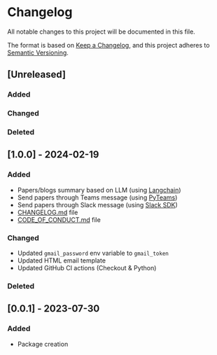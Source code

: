 # Changelog

All notable changes to this project will be documented in this file.

The format is based on [Keep a Changelog](https://keepachangelog.com/en/1.0.0/),
and this project adheres to [Semantic Versioning](https://semver.org/spec/v2.0.0.html).

## [Unreleased]

### Added

### Changed

### Deleted

## [1.0.0] - 2024-02-19

### Added

- Papers/blogs summary based on LLM (using [Langchain](https://www.langchain.com/))
- Send papers through Teams message (using [PyTeams](https://pypi.org/project/pymsteams))
- Send papers through Slack message (using [Slack SDK](https://slack.dev/python-slack-sdk))
- [CHANGELOG.md](./CHANGELOG.md) file
- [CODE_OF_CONDUCT.md](./CODE_OF_CONDUCT.md) file

### Changed

- Updated `gmail_password` env variable to `gmail_token`
- Updated HTML email template
- Updated GitHub CI actions (Checkout & Python)

### Deleted

## [0.0.1] - 2023-07-30

### Added

- Package creation